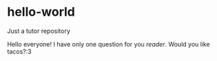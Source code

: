 # hello-world
Just a tutor repository 

 Hello everyone!
 I have only one question for you *reader*. 
 Would you like tacos?:3
